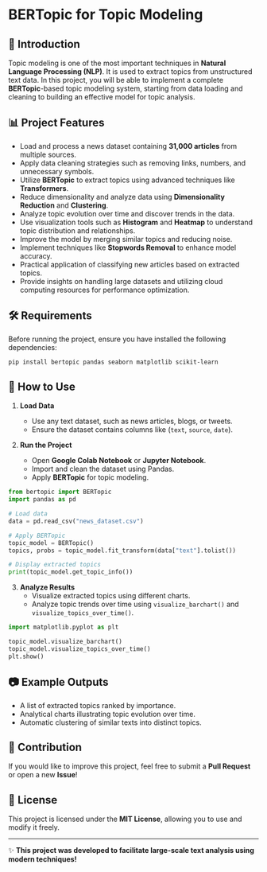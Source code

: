 # BERTopic for Topic Modeling

## 📌 Introduction
Topic modeling is one of the most important techniques in **Natural Language Processing (NLP)**. It is used to extract topics from unstructured text data. In this project, you will be able to implement a complete **BERTopic**-based topic modeling system, starting from data loading and cleaning to building an effective model for topic analysis.

## 📊 Project Features
- Load and process a news dataset containing **31,000 articles** from multiple sources.
- Apply data cleaning strategies such as removing links, numbers, and unnecessary symbols.
- Utilize **BERTopic** to extract topics using advanced techniques like **Transformers**.
- Reduce dimensionality and analyze data using **Dimensionality Reduction** and **Clustering**.
- Analyze topic evolution over time and discover trends in the data.
- Use visualization tools such as **Histogram** and **Heatmap** to understand topic distribution and relationships.
- Improve the model by merging similar topics and reducing noise.
- Implement techniques like **Stopwords Removal** to enhance model accuracy.
- Practical application of classifying new articles based on extracted topics.
- Provide insights on handling large datasets and utilizing cloud computing resources for performance optimization.

## 🛠 Requirements
Before running the project, ensure you have installed the following dependencies:

```bash
pip install bertopic pandas seaborn matplotlib scikit-learn
```

## 🚀 How to Use
1. **Load Data**
   - Use any text dataset, such as news articles, blogs, or tweets.
   - Ensure the dataset contains columns like (`text`, `source`, `date`).

2. **Run the Project**
   - Open **Google Colab Notebook** or **Jupyter Notebook**.
   - Import and clean the dataset using Pandas.
   - Apply **BERTopic** for topic modeling.
   
```python
from bertopic import BERTopic
import pandas as pd

# Load data
data = pd.read_csv("news_dataset.csv")

# Apply BERTopic
topic_model = BERTopic()
topics, probs = topic_model.fit_transform(data["text"].tolist())

# Display extracted topics
print(topic_model.get_topic_info())
```

3. **Analyze Results**
   - Visualize extracted topics using different charts.
   - Analyze topic trends over time using `visualize_barchart()` and `visualize_topics_over_time()`.

```python
import matplotlib.pyplot as plt

topic_model.visualize_barchart()
topic_model.visualize_topics_over_time()
plt.show()
```

## 📷 Example Outputs
- A list of extracted topics ranked by importance.
- Analytical charts illustrating topic evolution over time.
- Automatic clustering of similar texts into distinct topics.

## 🤝 Contribution
If you would like to improve this project, feel free to submit a **Pull Request** or open a new **Issue**!

## 📜 License
This project is licensed under the **MIT License**, allowing you to use and modify it freely.

---
✨ **This project was developed to facilitate large-scale text analysis using modern techniques!**

